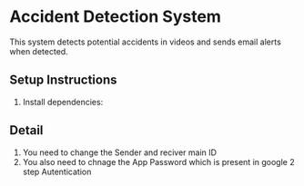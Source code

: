 # Accident Detection System

This system detects potential accidents in videos and sends email alerts when detected.

## Setup Instructions


1. Install dependencies:

## Detail

1. You need to change the Sender and reciver main ID
2. You also need to chnage the App Password which is present in google 2 step Autentication


